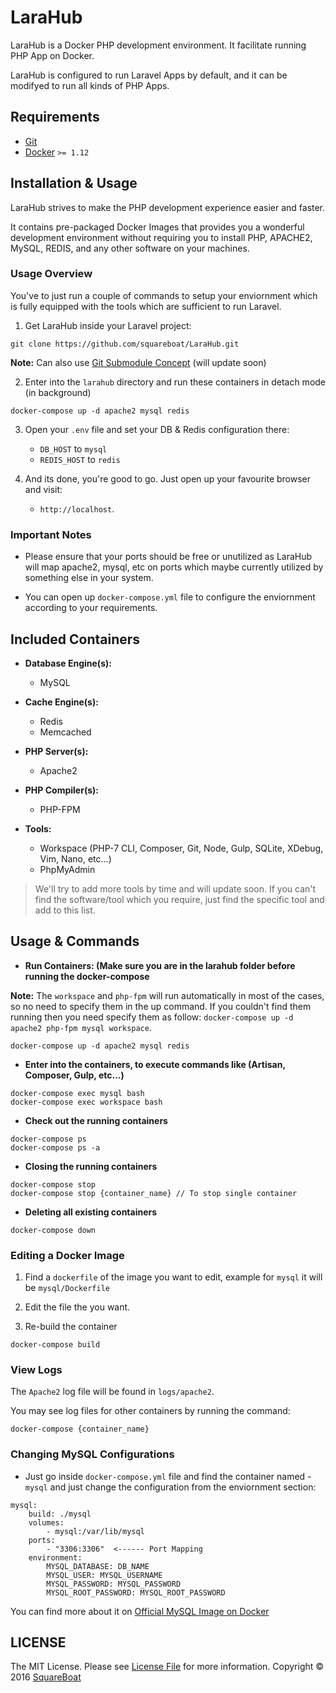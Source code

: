 # LaraHub
LaraHub is a Docker PHP development environment. It facilitate running PHP App on Docker.

LaraHub is configured to run Laravel Apps by default, and it can be modifyed to run all kinds of PHP Apps.

## Requirements
- [Git](https://git-scm.com/downloads)
- [Docker](https://www.docker.com/products/docker/) `>= 1.12`

## Installation & Usage
LaraHub strives to make the PHP development experience easier and faster.

It contains pre-packaged Docker Images that provides you a wonderful development environment without requiring you to install PHP, APACHE2, MySQL, REDIS, and any other software on your machines.

### Usage Overview
You've to just run a couple of commands to setup your enviornment which is fully equipped with the tools which are sufficient to run Laravel.

1. Get LaraHub inside your Laravel project: 

```
git clone https://github.com/squareboat/LaraHub.git
```

**Note:** Can also use [Git Submodule Concept](https://git-scm.com/book/en/v2/Git-Tools-Submodules) (will update soon)

2. Enter into the `larahub` directory and run these containers in detach mode (in background)

```
docker-compose up -d apache2 mysql redis
```

3. Open your `.env` file and set your DB & Redis configuration there:

	- `DB_HOST` to `mysql`
	- `REDIS_HOST` to `redis`

4. And its done, you're good to go. Just open up your favourite browser and visit:
	- `http://localhost`.

### Important Notes
- Please ensure that your ports should be free or unutilized as LaraHub will map apache2, mysql, etc on ports which maybe currently utilized by something else in your system.

- You can open up `docker-compose.yml` file to configure the enviornment according to your requirements.

## Included Containers
- **Database Engine(s):**
	- MySQL

- **Cache Engine(s):**
	- Redis
	- Memcached

- **PHP Server(s):**
	- Apache2

- **PHP Compiler(s):**
	- PHP-FPM

- **Tools:**
	- Workspace (PHP-7 CLI, Composer, Git, Node, Gulp, SQLite, XDebug, Vim, Nano, etc...)
	- PhpMyAdmin

> We'll try to add more tools by time and will update soon.
> If you can't find the software/tool which you require, just find the specific tool and add to this list.


## Usage & Commands
- **Run Containers: (Make sure you are in the larahub folder before running the docker-compose** 

**Note:** The `workspace` and `php-fpm` will run automatically in most of the cases, so no need to specify them in the up command. If you couldn't find them running then you need specify them as follow: `docker-compose up -d apache2 php-fpm mysql workspace`.

```
docker-compose up -d apache2 mysql redis
```

- **Enter into the containers, to execute commands like (Artisan, Composer, Gulp, etc...)**

```
docker-compose exec mysql bash
docker-compose exec workspace bash
```

- **Check out the running containers**

```
docker-compose ps
docker-compose ps -a
```

- **Closing the running containers**

```
docker-compose stop
docker-compose stop {container_name} // To stop single container
```

- **Deleting all existing containers**

```
docker-compose down
```

### Editing a Docker Image

1. Find a `dockerfile` of the image you want to edit, example for `mysql` it will be `mysql/Dockerfile`

2. Edit the file the you want.

3. Re-build the container

```
docker-compose build
```

### View Logs
The `Apache2` log file will be found in `logs/apache2`.

You may see log files for other containers by running the command:

```
docker-compose {container_name}
```

### Changing MySQL Configurations
- Just go inside `docker-compose.yml` file and find the container named - `mysql` and just change the configuration from the enviornment section:

```
mysql:
    build: ./mysql
    volumes:
        - mysql:/var/lib/mysql
    ports:
        - "3306:3306"  <------ Port Mapping
    environment:
        MYSQL_DATABASE: DB_NAME
        MYSQL_USER: MYSQL_USERNAME
        MYSQL_PASSWORD: MYSQL_PASSWORD
        MYSQL_ROOT_PASSWORD: MYSQL_ROOT_PASSWORD
```

You can find more about it on [Official MySQL Image on Docker](https://hub.docker.com/r/_/mysql)

## LICENSE
The MIT License. Please see [License File](LICENSE.md) for more information. Copyright © 2016 [SquareBoat](https://squareboat.com)